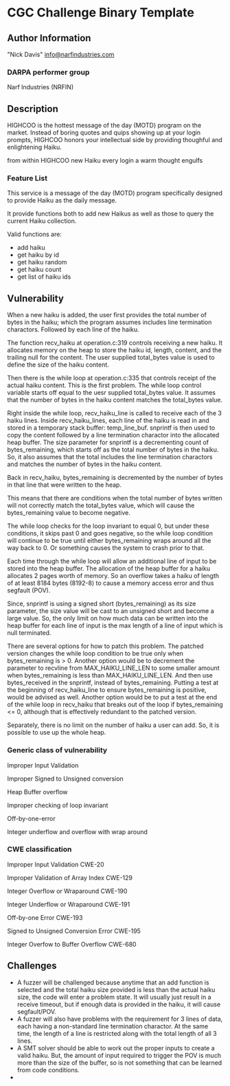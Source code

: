 # CGC Challenge Binary Template

## Author Information

"Nick Davis" <info@narfindustries.com>

### DARPA performer group

Narf Industries (NRFIN)

## Description

HIGHCOO is the hottest message of the day (MOTD) program on the market. Instead of boring quotes and quips showing up at your login prompts, HIGHCOO honors your intellectual side by providing thoughful and enlightening Haiku.

from within HIGHCOO
new Haiku every login
a warm thought engulfs

### Feature List

This service is a message of the day (MOTD) program specifically designed to provide Haiku as the daily message.

It provide functions both to add new Haikus as well as those to query the current Haiku collection.

Valid functions are:
* add haiku
* get haiku by id
* get haiku random
* get haiku count
* get list of haiku ids

## Vulnerability


When a new haiku is added, the user first provides the total number of bytes in the haiku; which the program assumes includes line termination charactors. Followed by each line of the haiku.

The function recv\_haiku at operation.c:319 controls receiving a new haiku. It allocates memory on the heap to store the haiku id, length, content, and the trailing null for the content. The user supplied total\_bytes value is used to define the size of the haiku content.

Then there is the while loop at operation.c:335 that controls receipt of the actual haiku content. This is the first problem. The while loop control variable starts off equal to the uesr supplied total\_bytes value. It assumes that the number of bytes in the haiku content matches the total\_bytes value.

Right inside the while loop, recv\_haiku\_line is called to receive each of the 3 haiku lines. Inside recv\_haiku\_lines, each line of the haiku is read in and stored in a temporary stack buffer: temp\_line\_buf. snprintf is then used to copy the content followed by a line termination charactor into the allocated heap buffer. The size parameter for snprintf is a decrementing count of bytes\_remaining, which starts off as the total number of bytes in the haiku. So, it also assumes that the total includes the line termination charactors and matches the number of bytes in the haiku content.

Back in recv\_haiku, bytes\_remaining is decremented by the number of bytes in that line that were written to the heap.

This means that there are conditions when the total number of bytes written will not correctly match the total\_bytes value, which will cause the bytes\_remaining value to become negative. 

The while loop checks for the loop invariant to equal 0, but under these conditions, it skips past 0 and goes negative, so the while loop condition will continue to be true until either bytes\_remaining wraps around all the way back to 0. Or something causes the system to crash prior to that.

Each time through the while loop will allow an additional line of input to be stored into the heap buffer. The allocation of the heap buffer for a haiku allocates 2 pages worth of memory. So an overflow takes a haiku of length of at least 8184 bytes (8192-8) to cause a memory access error and thus segfault (POV).

Since, snprintf is using a signed short (bytes\_remaining) as its size parameter, the size value will be cast to an unsigned short and become a large value. So, the only limit on how much data can be written into the heap buffer for each line of input is the max length of a line of input which is null terminated.

There are several options for how to patch this problem. The patched version changes the while loop condition to be true only when bytes\_remaining is > 0. Another option would be to decrement the parameter to recvline from MAX\_HAIKU\_LINE\_LEN to some smaller amount when bytes\_remaining is less than MAX\_HAIKU\_LINE\_LEN. And then use bytes\_received in the snprintf, instead of bytes\_remaining. Putting a test at the beginning of recv\_haiku\_line to ensure bytes\_remaining is positive, would be advised as well. Another option would be to put a test at the end of the while loop in recv\_haiku that breaks out of the loop if bytes\_remaining <= 0, although that is effectively redundant to the patched version.


Separately, there is no limit on the number of haiku a user can add. So, it is possible to use up the whole heap.


### Generic class of vulnerability


Improper Input Validation

Improper Signed to Unsigned conversion

Heap Buffer overflow

Improper checking of loop invariant

Off-by-one-error

Integer underflow and overflow with wrap around

### CWE classification

Improper Input Validation
CWE-20

Improper Validation of Array Index
CWE-129

Integer Overflow or Wraparound
CWE-190

Integer Underflow or Wraparound
CWE-191

Off-by-one Error
CWE-193

Signed to Unsigned Conversion Error
CWE-195

Integer Overfow to Buffer Overflow
CWE-680

## Challenges
* A fuzzer will be challenged because anytime that an add function is selected and the total haiku size provided is less than the actual haiku size, the code will enter a problem state. It will usually just result in a receive timeout, but if enough data is provided in the haiku, it will cause segfault/POV.
* A fuzzer will also have problems with the requirement for 3 lines of data, each having a non-standard line termination charactor. At the same time, the length of a line is restricted along with the total length of all 3 lines.
* A SMT solver should be able to work out the proper inputs to create a valid haiku. But, the amount of input required to trigger the POV is much more than the size of the buffer, so is not something that can be learned from code conditions.
* 
